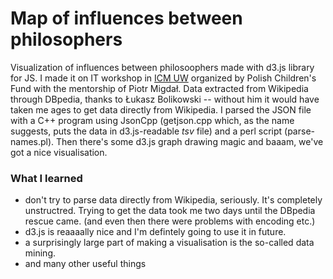 # Map of influences between philosophers

Visualization of influences between philosoophers made with d3.js library for JS. I made it on IT workshop in [ICM UW](http://www.icm.edu.pl/web/guest) organized by Polish Children's Fund with the mentorship of Piotr Migdał. Data extracted from Wikipedia through DBpedia, thanks to Łukasz Bolikowski -- without him it would have taken me ages to get data directly from Wikipedia. I parsed the JSON file with a C++ program using JsonCpp (getjson.cpp which, as the name suggests, puts the data in d3.js-readable *tsv* file) and a perl script (parse-names.pl). Then there's some d3.js graph drawing magic and baaam, we've got a nice visualisation.

### What I learned
* don't try to parse data directly from Wikipedia, seriously. It's completely unstructred. Trying to get the data took me two days until the DBpedia rescue came. (and even then there were problems with encoding etc.)
* d3.js is reaaaally nice and I'm defintely going to use it in future. 
* a surprisingly large part of making a visualisation is the so-called data mining.
* and many other useful things
